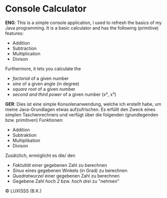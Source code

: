 
# Console Calculator
**ENG**: This is a simple console application, I used to refresh the basics of my Java programming. It is a basic calculator and has the following (primitive) features:

- Addition
- Subtraction
- Multiplication
- Divison

Furthermore, it lets you calculate the

- *factorial* of a given number
- *sine* of a given angle (in degree)
- *square root* of a given number
- *second and third power* of a given number (x², x³)

**GER**: Dies ist eine simple Konsolenanwendung, welche ich erstellt habe, um meine Java-Grundlagen etwas aufzufrischen. Es erfüllt den Zweck eines simplen Taschenrechners und verfügt über die folgenden (grundlegenden bzw. primitiven) Funktionen:

- Addition
- Subtraktion
- Multiplikation
- Divison

Zusätzlich, ermöglicht es die/ den

- *Faktultät* einer gegebenen Zahl zu berechnen
- *Sinus* eines gegebenen Winkels (in Grad) zu berechnen
- *Quadratwurzel* einer gegebenen Zahl zu berechnen
- Gegebene Zahl *hoch 2* bzw. *hoch drei* zu "nehmen"

© LUXISSS (B.K.)
